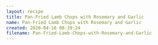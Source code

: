 ```yaml
---
layout: recipe
title: Pan-Fried Lamb Chops with Rosemary and Garlic
name: Pan-Fried Lamb Chops with Rosemary and Garlic
created: 2020-04-16 08:39:24
filename: Pan-Fried-Lamb-Chops-with-Rosemary-and-Garlic
---
```

